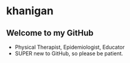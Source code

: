 # khanigan
## Welcome to my GitHub

- Physical Therapist, Epidemiologist, Educator 
- SUPER new to GitHub, so please be patient.

